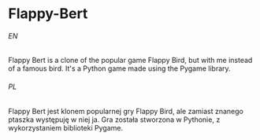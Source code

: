# Flappy-Bert

<p align="center">
  <!--<img src="" alt="screenshots">-->
</p>

###### EN
Flappy Bert is a clone of the popular game Flappy Bird, but with me instead of a famous bird. It's a Python game made using the Pygame library.

###### PL
Flappy Bert jest klonem popularnej gry Flappy Bird, ale zamiast znanego ptaszka występuję w niej ja. Gra została stworzona w Pythonie, z wykorzystaniem biblioteki Pygame. 

<p align="center">
  <!--<img src="" alt="screenshots">-->
</p>
